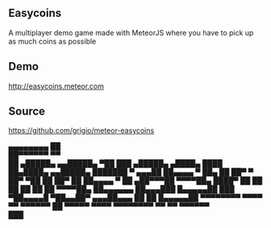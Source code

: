 Easycoins
-
A multiplayer demo game made with MeteorJS where you have to pick up as much coins as possible

Demo
--
http://easycoins.meteor.com

Source
--
https://github.com/grigio/meteor-easycoins

 ▄▄▄▄▄▄▄▄                                                       ██                        
 ██▀▀▀▀▀▀                                                       ▀▀                        
 ██         ▄█████▄  ▄▄█████▄  ▀██  ███   ▄█████▄   ▄████▄    ████     ██▄████▄  ▄▄█████▄ 
 ███████    ▀ ▄▄▄██  ██▄▄▄▄ ▀   ██▄ ██   ██▀    ▀  ██▀  ▀██     ██     ██▀   ██  ██▄▄▄▄ ▀ 
 ██        ▄██▀▀▀██   ▀▀▀▀██▄    ████▀   ██        ██    ██     ██     ██    ██   ▀▀▀▀██▄ 
 ██▄▄▄▄▄▄  ██▄▄▄███  █▄▄▄▄▄██     ███    ▀██▄▄▄▄█  ▀██▄▄██▀  ▄▄▄██▄▄▄  ██    ██  █▄▄▄▄▄██ 
 ▀▀▀▀▀▀▀▀   ▀▀▀▀ ▀▀   ▀▀▀▀▀▀      ██       ▀▀▀▀▀     ▀▀▀▀    ▀▀▀▀▀▀▀▀  ▀▀    ▀▀   ▀▀▀▀▀▀  
                                ███                                                       
